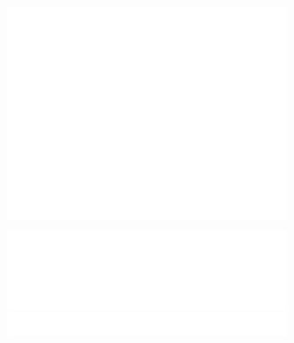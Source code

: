 ![Metrics](/github-metrics.svg)

<picture>
<!--   <img src="/metrics.plugin.isocalendar.fullyear.svg" alt="Metrics"> -->
<!--   <img src="/metrics.plugin.isocalendar.svg" alt="Metrics"> -->
<!--   <img src="/metrics.plugin.lines.history.svg" alt="Metrics"> -->
  <img src="/metrics.plugin.lines.svg" alt="Metrics">
  <img src="/metrics.plugin.stars.svg" alt="Metrics">    
</picture>
